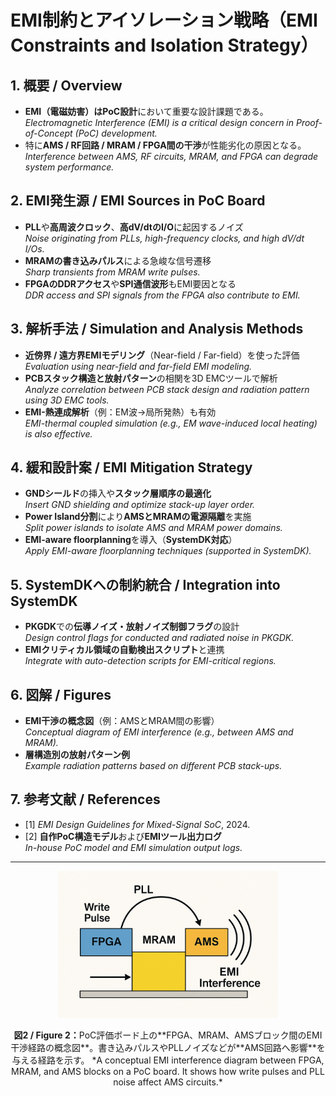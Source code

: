# EMI制約とアイソレーション戦略（**EMI Constraints and Isolation Strategy**）

## 1. 概要 / **Overview**
- **EMI（電磁妨害）**は**PoC設計**において重要な設計課題である。  
  *Electromagnetic Interference (EMI) is a critical design concern in Proof-of-Concept (PoC) development.*
- 特に**AMS / RF回路 / MRAM / FPGA間の干渉**が性能劣化の原因となる。  
  *Interference between AMS, RF circuits, MRAM, and FPGA can degrade system performance.*

## 2. EMI発生源 / **EMI Sources in PoC Board**
- **PLL**や**高周波クロック**、**高dV/dtのI/O**に起因するノイズ  
  *Noise originating from PLLs, high-frequency clocks, and high dV/dt I/Os.*
- **MRAMの書き込みパルス**による急峻な信号遷移  
  *Sharp transients from MRAM write pulses.*
- **FPGAのDDRアクセス**や**SPI通信波形**もEMI要因となる  
  *DDR access and SPI signals from the FPGA also contribute to EMI.*

## 3. 解析手法 / **Simulation and Analysis Methods**
- **近傍界 / 遠方界EMIモデリング**（Near-field / Far-field）を使った評価  
  *Evaluation using near-field and far-field EMI modeling.*
- **PCBスタック構造と放射パターン**の相関を3D EMCツールで解析  
  *Analyze correlation between PCB stack design and radiation pattern using 3D EMC tools.*
- **EMI-熱連成解析**（例：EM波→局所発熱）も有効  
  *EMI-thermal coupled simulation (e.g., EM wave-induced local heating) is also effective.*

## 4. 緩和設計案 / **EMI Mitigation Strategy**
- **GNDシールド**の挿入や**スタック層順序の最適化**  
  *Insert GND shielding and optimize stack-up layer order.*
- **Power Island分割**により**AMSとMRAMの電源隔離**を実施  
  *Split power islands to isolate AMS and MRAM power domains.*
- **EMI-aware floorplanning**を導入（**SystemDK対応**）  
  *Apply EMI-aware floorplanning techniques (supported in SystemDK).*

## 5. SystemDKへの制約統合 / **Integration into SystemDK**
- **PKGDK**での**伝導ノイズ・放射ノイズ制御フラグ**の設計  
  *Design control flags for conducted and radiated noise in PKGDK.*
- **EMIクリティカル領域の自動検出スクリプト**と連携  
  *Integrate with auto-detection scripts for EMI-critical regions.*

## 6. 図解 / **Figures**
- **EMI干渉の概念図**（例：AMSとMRAM間の影響）  
  *Conceptual diagram of EMI interference (e.g., between AMS and MRAM).*
- **層構造別の放射パターン例**  
  *Example radiation patterns based on different PCB stack-ups.*

## 7. 参考文献 / **References**
- [1] *EMI Design Guidelines for Mixed-Signal SoC*, 2024.  
- [2] **自作PoC構造モデル**および**EMIツール出力ログ**  
  *In-house PoC model and EMI simulation output logs.*

---

<p align="center">
  <img src="../images/emi_interference_mram_ams.png" alt="EMI Interference Diagram" width="70%">
</p>

<p align="center"><b>図2 / Figure 2：</b>PoC評価ボード上の**FPGA、MRAM、AMSブロック間のEMI干渉経路の概念図**。書き込みパルスやPLLノイズなどが**AMS回路へ影響**を与える経路を示す。  
*A conceptual EMI interference diagram between FPGA, MRAM, and AMS blocks on a PoC board. It shows how write pulses and PLL noise affect AMS circuits.*</p>
